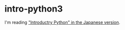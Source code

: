 # intro-python3

I'm reading ["Introductry Python" in the Japanese version](https://amzn.to/2pcvlGk).
